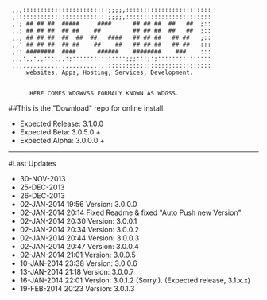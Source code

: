      ,,,::::::::::::::::::::::::;;;;,::::::::::::::::::::::::
     ,::::::::::::::::::::::::::;;;;,::::::::::::::::::::::::
     ,:; ## ## ##  #####     ####      ## ## ##  ##   ##  ;::
     ,,; ## ## ##  ## ##    ##         ## ## ##  ##   ##  ;::
     ,,; ## ## ##  ##  ##  ##   ####   ## ## ##   ## ##   ;::
     ,,' ## ## ##  ## ##    ##    ##   ## ## ##   ## ##   :::
     ,:: ########  ####      ######    ########    ###    :::
     ,,,:,,:,,:::,,,:;:::::::::::::::;;;:::;:;:::::::::::::::
     ,,,,,,,,,,,,,,,,,,,,,,,,:,::::::;;;;:::::;;;;::::;;;;:::
    	 websites, Apps, Hosting, Services, Development.     


          HERE COMES WDGWVSS FORMALY KNOWN AS WDGSS.

##This is the "Download" repo for online install.

* Expected Release: 3.1.0.0
* Expected Beta:    3.0.5.0 +  
* Expected Alpha:   3.0.0.0 + 

---

#Last Updates
 * 30-NOV-2013
 * 25-DEC-2013
 * 26-DEC-2013
 * 02-JAN-2014 19:56 Version: 3.0.0.0
 * 02-JAN-2014 20:14 Fixed Readme & fixed "Auto Push new Version"
 * 02-JAN-2014 20:30 Version: 3.0.0.1
 * 02-JAN-2014 20:34 Version: 3.0.0.2
 * 02-JAN-2014 20:44 Version: 3.0.0.3
 * 02-JAN-2014 20:47 Version: 3.0.0.4
 * 02-JAN-2014 21:01 Version: 3.0.0.5
 * 10-JAN-2014 23:38 Version: 3.0.0.6
 * 13-JAN-2014 21:18 Version: 3.0.0.7
 * 16-JAN-2014 22:01 Version: 3.0.1.2 (Sorry.). (Expected release, 3.1.x.x)
 * 19-FEB-2014 20:23 Version: 3.0.1.3